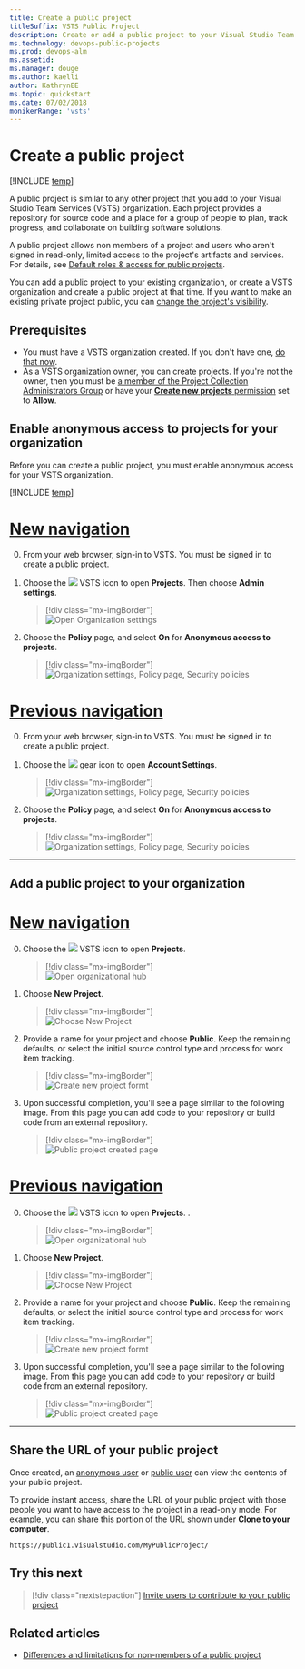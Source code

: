 ```yaml
---
title: Create a public project
titleSuffix: VSTS Public Project  
description: Create or add a public project to your Visual Studio Team Services account 
ms.technology: devops-public-projects
ms.prod: devops-alm
ms.assetid: 
ms.manager: douge
ms.author: kaelli
author: KathrynEE
ms.topic: quickstart
ms.date: 07/02/2018
monikerRange: 'vsts'
---
```


# Create a public project

[!INCLUDE [temp](_shared/version-public-projects.md)]  

A public project is similar to any other project that you add to your Visual Studio Team Services (VSTS) organization. Each project provides a repository for source code and a place for a group of people to plan, track progress, and collaborate on building software solutions. 

A public project allows non members of a project and users who aren't signed in read-only, limited access to the project's artifacts and services. For details, see [Default roles & access for public projects](default-roles-access-public.md).   

You can add a public project to your existing organization, or create a VSTS organization and create a public project at that time. If you want to make an existing private project public, you can [change the project's visibility](make-project-public.md).


## Prerequisites

- You must have a VSTS organization created. If you don't have one, [do that now](../../user-guide/sign-up-invite-teammates.md).   
- As a VSTS organization owner, you can create projects. If you're not the owner, then you must be [a member of the Project Collection Administrators Group](../security/set-project-collection-level-permissions.md#collection-level) or have your [**Create new projects** permission](../security/set-project-collection-level-permissions.md#collection-level) set to **Allow**.


## Enable anonymous access to projects for your organization

Before you can create a public project, you must enable anonymous access for your VSTS organization.

[!INCLUDE [temp](_shared/navigation.md)] 

# [New navigation](#tab/new-nav)

0. From your web browser, sign-in to VSTS. You must be signed in to create a public project. 

0. Choose the ![](../../_img/icons/project-icon.png) VSTS icon to open **Projects**. Then choose **Admin settings**. 

	> [!div class="mx-imgBorder"]  
	> ![Open Organization settings](../../_shared/_img/settings/open-admin-settings-vert.png)  

0. Choose the **Policy** page, and select **On** for **Anonymous access to projects**.     

	> [!div class="mx-imgBorder"]  
	> ![Organization settings, Policy page, Security policies](_img/create-public-project/open-policy-vert.png) 


# [Previous navigation](#tab/previous-nav)

0. From your web browser, sign-in to VSTS. You must be signed in to create a public project. 

0. Choose the ![](../../_img/icons/gear-icon.png) gear icon to open **Account Settings**.

	> [!div class="mx-imgBorder"]  
	> ![Organization settings, Policy page, Security policies](../../_shared/_img/settings/open-account-settings-horz-brn.png) 

0. Choose the **Policy** page, and select **On** for **Anonymous access to projects**.     

	> [!div class="mx-imgBorder"]  
	> ![Organization settings, Policy page, Security policies](_img/create-public-project/turn-on-anonymous-access.png)  



---


## Add a public project to your organization 

# [New navigation](#tab/new-nav)

0. Choose the ![](../../_img/icons/project-icon.png) VSTS icon to open **Projects**. 

	> [!div class="mx-imgBorder"]  
	> ![Open organizational hub](../../_shared/_img/settings/open-projects-hub-vert-brn.png)  

0. Choose **New Project**.

	> [!div class="mx-imgBorder"]  
	> ![Choose New Project](_img/create-public-project/add-proj-vert-brn.png)  

0. Provide a name for your project and choose **Public**. Keep the remaining defaults, or select the initial source control type and process for work item tracking. 

	> [!div class="mx-imgBorder"]  
	> ![Create new project formt](_img/create-public-project/add-public-project-form.png)

0. Upon successful completion, you'll see a page similar to the following image. From this page you can add code to your repository or build code from an external repository. 

	> [!div class="mx-imgBorder"]  
	> ![Public project created page](_img/create-public-project/public-project-created.png)



# [Previous navigation](#tab/previous-nav)

0. Choose the ![](../../_img/icons/project-icon.png) VSTS icon to open **Projects**. .

	> [!div class="mx-imgBorder"]  
	> ![Open organizational hub](_img/create-public-project/open-org-hub.png)  

0. Choose **New Project**.

	> [!div class="mx-imgBorder"]  
	> ![Choose New Project](_img/create-public-project/choose-new-project.png)  

0. Provide a name for your project and choose **Public**. Keep the remaining defaults, or select the initial source control type and process for work item tracking. 

	> [!div class="mx-imgBorder"]  
	> ![Create new project formt](_img/create-public-project/add-public-project-form.png)

0. Upon successful completion, you'll see a page similar to the following image. From this page you can add code to your repository or build code from an external repository. 

	> [!div class="mx-imgBorder"]  
	> ![Public project created page](_img/create-public-project/public-project-created.png)


---


## Share the URL of your public project

Once created, an [anonymous user](glossary-public.md#anonymous-user) or [public user](glossary-public.md#public-user) can view the contents of your public project. 
 
To provide instant access, share the URL of your public project with those people you want to have access to the project in a read-only mode. For example, you can share this portion of the URL shown under **Clone to your computer**.  

`https://public1.visualstudio.com/MyPublicProject/`


## Try this next
> [!div class="nextstepaction"]
> [Invite users to contribute to your public project](invite-users-public.md)


## Related articles 

- [Differences and limitations for non-members of a public project](feature-differences.md)